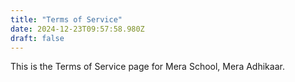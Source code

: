 ```yaml
---
title: "Terms of Service"
date: 2024-12-23T09:57:58.980Z
draft: false
---
```


This is the Terms of Service page for Mera School, Mera Adhikaar.
